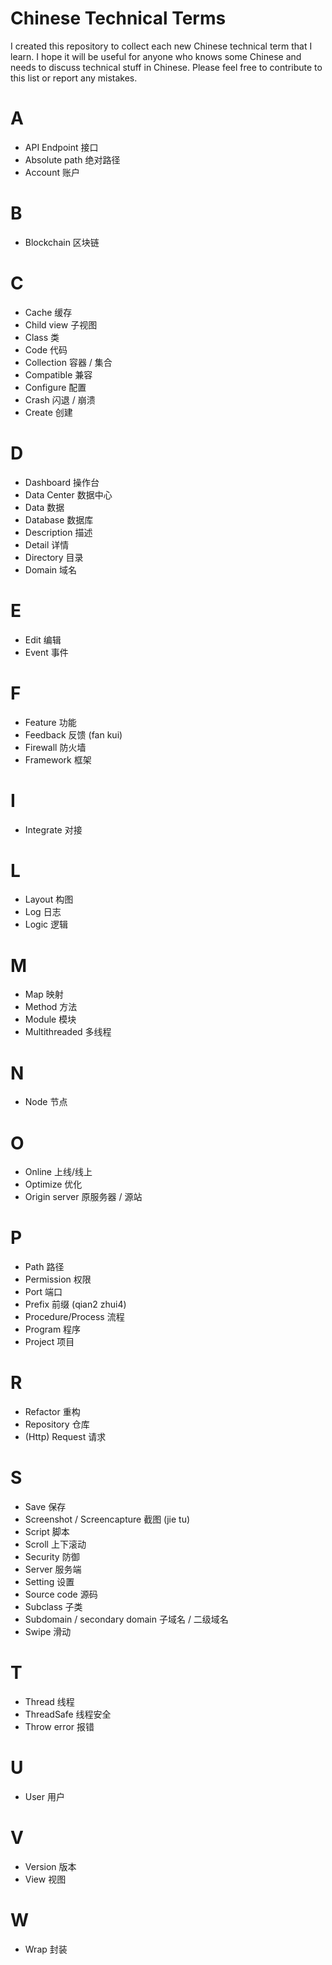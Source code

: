 # Chinese Technical Terms
I created this repository to collect each new Chinese technical term that I learn. I hope it will be useful for anyone who knows some Chinese and needs to discuss technical stuff in Chinese. Please feel free to contribute to this list or report any mistakes.  

# A

- API Endpoint 接口
- Absolute path 绝对路径
- Account 账户

# B

- Blockchain 区块链

# C

- Cache 缓存
- Child view 子视图
- Class 类
- Code 代码
- Collection 容器 / 集合
- Compatible 兼容
- Configure 配置
- Crash 闪退 / 崩溃
- Create 创建

# D

- Dashboard 操作台
- Data Center 数据中心 
- Data 数据
- Database 数据库
- Description 描述
- Detail 详情
- Directory 目录
- Domain 域名

# E

- Edit 编辑
- Event 事件

# F

- Feature 功能
- Feedback 反馈 (fan kui) 
- Firewall 防火墙
- Framework 框架

# I

- Integrate 对接

# L

- Layout 构图
- Log 日志
- Logic 逻辑

# M

- Map 映射
- Method 方法
- Module 模块
- Multithreaded 多线程

# N

- Node 节点

# O

- Online 上线/线上
- Optimize 优化
- Origin server 原服务器 / 源站 

# P

- Path 路径
- Permission 权限
- Port 端口
- Prefix 前缀 (qian2 zhui4)
- Procedure/Process 流程
- Program 程序
- Project 项目

# R

- Refactor 重构
- Repository 仓库
- (Http) Request 请求

# S

- Save 保存
- Screenshot / Screencapture 截图 (jie tu) 
- Script 脚本
- Scroll 上下滚动
- Security 防御
- Server 服务端
- Setting 设置
- Source code 源码
- Subclass 子类
- Subdomain / secondary domain 子域名 / 二级域名
- Swipe 滑动

# T

- Thread 线程
- ThreadSafe 线程安全
- Throw error 报错

# U

- User 用户

# V

- Version 版本
- View 视图

# W

- Wrap 封装
